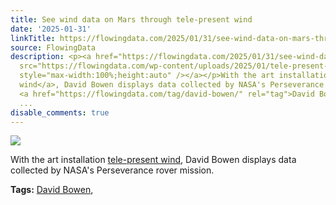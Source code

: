 ```yaml
---
title: See wind data on Mars through tele-present wind
date: '2025-01-31'
linkTitle: https://flowingdata.com/2025/01/31/see-wind-data-on-mars-through-tele-present-wind/
source: FlowingData
description: <p><a href="https://flowingdata.com/2025/01/31/see-wind-data-on-mars-through-tele-present-wind/"><img
  src="https://flowingdata.com/wp-content/uploads/2025/01/tele-present-wind-by-Bowen-750x478.jpg"
  style="max-width:100%;height:auto" /></a></p>With the art installation <a href="https://www.jpl.nasa.gov/news/nasa-jpl-scientists-engineers-collaborate-with-artists-for-exhibition/">tele-present
  wind</a>, David Bowen displays data collected by NASA's Perseverance rover mission.<p><strong>Tags:</strong>
  <a href="https://flowingdata.com/tag/david-bowen/" rel="tag">David Bowen</a>, <a
  ...
disable_comments: true
---
```

<p><a href="https://flowingdata.com/2025/01/31/see-wind-data-on-mars-through-tele-present-wind/"><img src="https://flowingdata.com/wp-content/uploads/2025/01/tele-present-wind-by-Bowen-750x478.jpg" style="max-width:100%;height:auto" /></a></p>With the art installation <a href="https://www.jpl.nasa.gov/news/nasa-jpl-scientists-engineers-collaborate-with-artists-for-exhibition/">tele-present wind</a>, David Bowen displays data collected by NASA's Perseverance rover mission.<p><strong>Tags:</strong> <a href="https://flowingdata.com/tag/david-bowen/" rel="tag">David Bowen</a>, <a ...